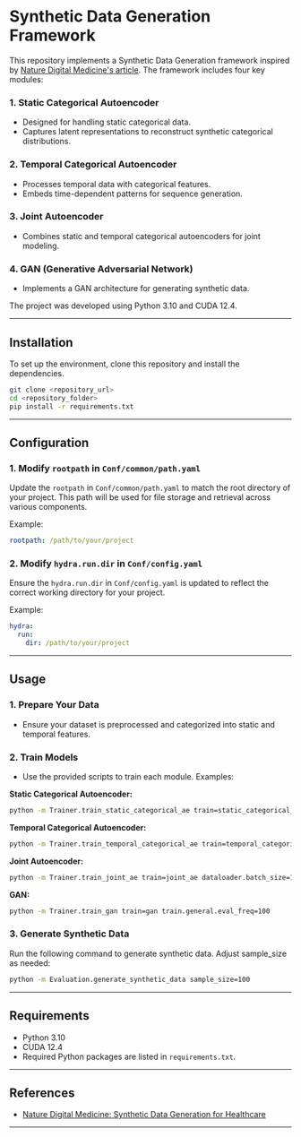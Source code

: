 # Synthetic Data Generation Framework

This repository implements a Synthetic Data Generation framework inspired by [Nature Digital Medicine's article](https://www.nature.com/articles/s41746-023-00888-7). The framework includes four key modules:

### 1. **Static Categorical Autoencoder**
- Designed for handling static categorical data.
- Captures latent representations to reconstruct synthetic categorical distributions.

### 2. **Temporal Categorical Autoencoder**
- Processes temporal data with categorical features.
- Embeds time-dependent patterns for sequence generation.

### 3. **Joint Autoencoder**
- Combines static and temporal categorical autoencoders for joint modeling.

### 4. **GAN (Generative Adversarial Network)**
- Implements a GAN architecture for generating synthetic data.

The project was developed using Python 3.10 and CUDA 12.4.

---

## Installation

To set up the environment, clone this repository and install the dependencies.

```bash
git clone <repository_url>
cd <repository_folder>
pip install -r requirements.txt
```

---

## Configuration

### 1. **Modify `rootpath` in `Conf/common/path.yaml`**

Update the `rootpath` in `Conf/common/path.yaml` to match the root directory of your project. This path will be used for file storage and retrieval across various components.

Example:

```yaml
rootpath: /path/to/your/project
```

### 2. **Modify `hydra.run.dir` in `Conf/config.yaml`**

Ensure the `hydra.run.dir` in `Conf/config.yaml` is updated to reflect the correct working directory for your project.

Example:

```yaml
hydra:
  run:
    dir: /path/to/your/project
```

---

## Usage

### 1. **Prepare Your Data**
   - Ensure your dataset is preprocessed and categorized into static and temporal features.
   
### 2. **Train Models**
   - Use the provided scripts to train each module.
   Examples:
   
   **Static Categorical Autoencoder:**
   ```bash
   python -m Trainer.train_static_categorical_ae train=static_categorical_ae train.general.num_epochs=100 
   ```
   
   **Temporal Categorical Autoencoder:**
   ```bash
   python -m Trainer.train_temporal_categorical_ae train=temporal_categorical_ae train.general.num_epochs=100 
   ```
   
   **Joint Autoencoder:**
   ```bash
   python -m Trainer.train_joint_ae train=joint_ae dataloader.batch_size=128 
   ```   
   
   **GAN:**
   ```bash
   python -m Trainer.train_gan train=gan train.general.eval_freq=100 
   ```
   
### 3. **Generate Synthetic Data**
   Run the following command to generate synthetic data. Adjust sample_size as needed:
   
   ```bash
   python -m Evaluation.generate_synthetic_data sample_size=100
   ```

---

## Requirements

- Python 3.10
- CUDA 12.4
- Required Python packages are listed in `requirements.txt`.

---

## References

- [Nature Digital Medicine: Synthetic Data Generation for Healthcare](https://www.nature.com/articles/s41746-023-00888-7)

---